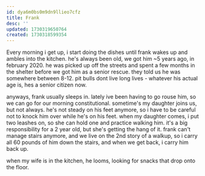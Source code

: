 ```yaml
---
id: dya6m0bs0m9dn9llieo7cfz
title: Frank
desc: ''
updated: 1730319650764
created: 1730318599354
---
```


Every morning i get up, i start doing the dishes until frank wakes up and ambles into the kitchen. he's always been old, we got him ~5 years ago, in february 2020. he was picked up off the streets and spent a few months in the shelter before we got him as a senior rescue. they told us he was somewhere between 8-12. pit bulls dont live long lives - whatever his actual age is, hes a senior citizen now.

anyways, frank usually sleeps in. lately ive been having to go rouse him, so we can go for our morning constitutional. sometime's my daughter joins us, but not always. he's not steady on his feet anymore, so i have to be careful not to knock him over while he's on his feet. when my daughter comes, i put two leashes on, so she can hold one and practice walking him. it's a big responsibility for a 2 year old, but she's getting the hang of it. frank can't manage stairs anymore, and we live on the 2nd story of a walkup, so i carry all 60 pounds of him down the stairs, and when we get back, i carry him back up.

when my wife is in the kitchen, he looms, looking for snacks that drop onto the floor. 
